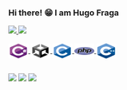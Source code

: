 ### Hi there! 😁 I am Hugo Fraga

<div>
  <a href="https://github.com/fragahugo1">
  <img height="180em" 
       src="https://github-readme-stats.vercel.app/api/?username=fragahugo1&count_private=true&theme=dark&showicons=true&include_all_commits=true&hide_border=true"/>
  <img height="180em" 
       src="https://github-readme-stats.vercel.app/api/top-langs/?username=fragahugo1&layout=compact&theme=dark&langs_count=10&hide_border=true"/>
</div>
 
<div style="display: inline_block"><br>
  <img align="center" alt="Hugo-C#" height="30" width="40" src="https://raw.githubusercontent.com/devicons/devicon/master/icons/csharp/csharp-original.svg">
  <img align="center" alt="Hugo-Unity" height="30" width="40" src="https://raw.githubusercontent.com/devicons/devicon/master/icons/unity/unity-original.svg">
  <img align="center" alt="Hugo-C" height="30" width="40" src="https://raw.githubusercontent.com/devicons/devicon/master/icons/c/c-original.svg">
  <img align="center" alt="Hugo-PHP" height="30" width="40" src="https://raw.githubusercontent.com/devicons/devicon/master/icons/php/php-original.svg">
  <img align="center" alt="Hugo-C++" height="30" width="40" src="https://raw.githubusercontent.com/devicons/devicon/master/icons/cplusplus/cplusplus-original.svg">
</div>

##

<div>
  <a href = "mailto:hugoxfraga@hotmail.com"><img src="https://img.shields.io/badge/Microsoft_Outlook-0078D4?style=for-the-badge&logo=microsoft-outlook&logoColor=white" target="_blank"></a>
  <a href="https://www.instagram.com/hugofraga1/" target="_blank"><img src="https://img.shields.io/badge/Instagram-E4405F?style=for-the-badge&logo=instagram&logoColor=white" target="_blank"></a>
  <a href="https://www.linkedin.com/in/fragahugo1/" target="_blank"><img src="https://img.shields.io/badge/-LinkedIn-%230077B5?style=for-the-badge&logo=linkedin&logoColor=white" target="_blank"></a>
</div>
